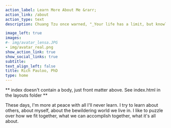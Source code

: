 ```yaml
---
action_label: Learn More About Me &rarr;
action_link: /about
action_type: text
description: Chuang Tzu once warned, "_Your life has a limit, but knowledge has none. If you use what is limited to pursue what has no limit, you will be in danger_." I didn't understand this until midway through a PhD. I was building 3D computer simulations that describe the physics of how groundwater flows underground, how contaminants advect, disperse, and diffuse through rocks. I was far and away, on a slippery slope towards the infinite. If given the choice to do it all over again, I wouldn't hesitate. Learning is simply too much fun. My maternal Chinese surname is _林_ (the characters represent 2 trees and mean _forest_). My paternal surname is Pauloo, Americanized at Ellis Island from the Polish "Paulowski". 

image_left: true
images:
#- img/avatar_lensa.JPG
- img/avatar_real.png
show_action_link: true
show_social_links: true
subtitle: 
text_align_left: false
title: Rich Pauloo, PhD
type: home
---
```


** index doesn't contain a body, just front matter above.
See index.html in the layouts folder **

These days, I'm more at peace with all I'll never learn. I try to learn about others, about myself, about the bewildering world we live in. I like to puzzle over how we fit together, what we can accomplish together, what it's all about.
